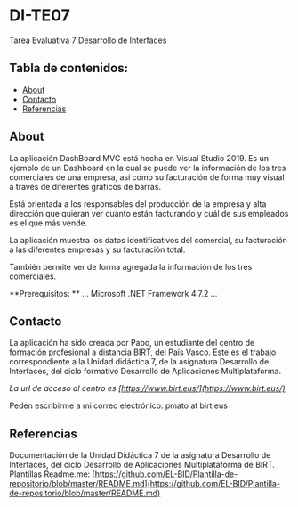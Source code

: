 # DI-TE07
Tarea Evaluativa 7 Desarrollo de Interfaces

## Tabla de contenidos:

- [About](#about)
- [Contacto](#contacto)
- [Referencias](#referencias)


## About

La aplicación DashBoard MVC está hecha en Visual Studio 2019. Es un ejemplo de un Dashboard en la cual se puede ver la información de los tres comerciales de una empresa, así como su facturación de forma muy visual a través de diferentes gráficos de barras. 

Está orientada a los responsables del producción de la empresa y alta dirección que quieran ver cuánto están facturando y cuál de sus empleados es el que más vende. 

La aplicación muestra los datos identificativos del comercial, su facturación a las diferentes empresas y su facturación total. 

También permite ver de forma agregada la información de los tres comerciales. 

**Prerequisitos: **
...
Microsoft .NET Framework 4.7.2
...

## Contacto

La aplicación ha sido creada por Pabo, un estudiante del centro de formación profesional a distancia BIRT, del País Vasco. Este es el trabajo correspondiente a la Unidad didáctica 7, de la asignatura Desarrollo de Interfaces, del ciclo formativo Desarrollo de Aplicaciones Multiplataforma. 

*La url de acceso al centro es [https://www.birt.eus/](https://www.birt.eus/)*

Peden escribirme a mi correo electrónico: pmato at birt.eus

## Referencias

Documentación de la Unidad Didáctica 7 de la asignatura Desarrollo de Interfaces, del ciclo Desarrollo de Aplicaciones Multiplataforma de BIRT.
Plantillas Readme.me: [https://github.com/EL-BID/Plantilla-de-repositorio/blob/master/README.md](https://github.com/EL-BID/Plantilla-de-repositorio/blob/master/README.md)



